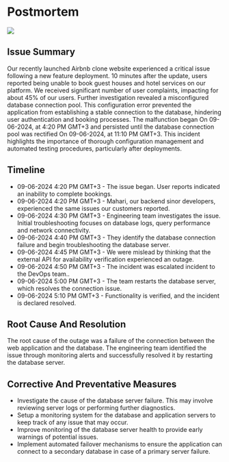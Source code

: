 # Postmortem

![](https://drive.google.com/file/d/1qmRwRw6HpxpkwCUuGzjjbUY-8F-5aSiw/view?usp=sharing)

## Issue Summary

Our recently launched Airbnb clone website experienced a critical issue following a new feature deployment. 10 minutes after the update, users reported being unable to book guest houses and hotel services on our platform. We received significant number of  user complaints, impacting for about 45% of our users. Further investigation revealed a misconfigured database connection pool. This configuration error prevented the application from establishing a stable connection to the database, hindering user authentication and booking processes. The malfunction began On 09-06-2024, at 4:20 PM GMT+3 and persisted until the database connection pool was rectified On 09-06-2024, at 11:10 PM GMT+3. This incident highlights the importance of thorough configuration management and automated testing procedures, particularly after deployments.

## Timeline

+ 09-06-2024 4:20 PM GMT+3 - The issue began. User reports indicated an inability to complete bookings.
+ 09-06-2024 4:20 PM GMT+3 - Mahari, our backend sinor developers, experienced the same issues our customers reported.
+ 09-06-2024 4:30 PM GMT+3 - Engineering team investigates the issue. Initial troubleshooting focuses on database logs, query performance and network connectivity.
+ 09-06-2024 4:40 PM GMT+3 - They identify the database connection failure and begin troubleshooting the database server.
+ 09-06-2024 4:45 PM GMT+3 - We were mislead by thinking that the  external API for availability verification experienced an outage.
+ 09-06-2024 4:50 PM GMT+3 - The incident was escalated incident to the DevOps team..
+ 09-06-2024 5:00 PM GMT+3 - The team restarts the database server, which resolves the connection issue.
+ 09-06-2024 5:10 PM GMT+3 -  Functionality is verified, and the incident is declared resolved.

## Root Cause And Resolution

The root cause of the outage was a failure of the connection between the web application and the database. The engineering team identified the issue through monitoring alerts and successfully resolved it by restarting the database server.

## Corrective And Preventative Measures

+ Investigate the cause of the database server failure. This may involve reviewing server logs or performing further diagnostics.
+ Setup a monitoring system for the database and application servers to keep track of any issue that may occur.
+ Improve monitoring of the database server health to provide early warnings of potential issues.
+ Implement automated failover mechanisms to ensure the application can connect to a secondary database in case of a primary server failure.
